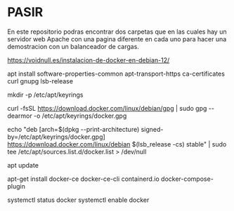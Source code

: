 # PASIR
En este repositorio podras encontrar dos carpetas que en las cuales hay un servidor web Apache con una pagina diferente en cada uno para hacer una demostracion con un balanceador de cargas.

https://voidnull.es/instalacion-de-docker-en-debian-12/

apt install software-properties-common apt-transport-https ca-certificates curl gnupg lsb-release

mkdir -p /etc/apt/keyrings

curl -fsSL https://download.docker.com/linux/debian/gpg | sudo gpg --dearmor -o /etc/apt/keyrings/docker.gpg

echo "deb [arch=$(dpkg --print-architecture) signed-by=/etc/apt/keyrings/docker.gpg] https://download.docker.com/linux/debian $(lsb_release -cs) stable" | sudo tee /etc/apt/sources.list.d/docker.list > /dev/null

apt update

apt-get install docker-ce docker-ce-cli containerd.io docker-compose-plugin

systemctl status docker
systemctl enable docker
